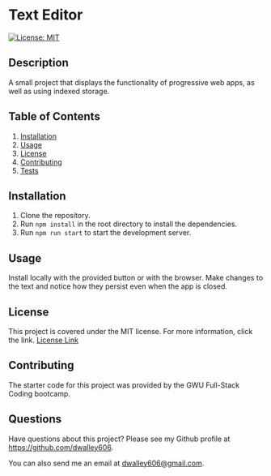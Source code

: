 # Text Editor

[![License: MIT](https://img.shields.io/badge/License-MIT-yellow.svg)](https://opensource.org/licenses/MIT)

## Description

A small project that displays the functionality of progressive web apps, as well as using indexed storage.

## Table of Contents

1. [Installation](#installation)
2. [Usage](#usage)
3. [License](#license)
4. [Contributing](#contributing)
5. [Tests](#tests)

## Installation

1. Clone the repository.
2. Run `npm install` in the root directory to install the dependencies.
3. Run `npm run start` to start the development server.

## Usage

Install locally with the provided button or with the browser. Make changes to the text and notice how they persist even when the app is closed.

## License

This project is covered under the MIT license. For more information, click the link.
[License Link](https://opensource.org/licenses/MIT)

## Contributing

The starter code for this project was provided by the GWU Full-Stack Coding bootcamp.

## Questions

Have questions about this project? Please see my Github profile at https://github.com/dwalley606.

You can also send me an email at dwalley606@gmail.com.
